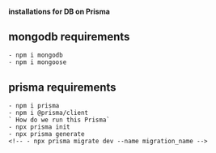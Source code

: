 #### installations for DB on Prisma 
## mongodb requirements
    - npm i mongodb
    - npm i mongoose
## prisma requirements 
    - npm i prisma
    - npm i @prisma/client
    ` How do we run this Prisma`
    - npx prisma init 
    - npx prisma generate 
    <!-- - npx prisma migrate dev --name migration_name -->